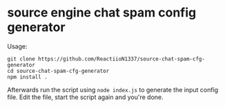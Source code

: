 # source engine chat spam config generator

Usage:

```
git clone https://github.com/ReactiioN1337/source-chat-spam-cfg-generator
cd source-chat-spam-cfg-generator
npm install .
```

Afterwards run the script using `node index.js` to generate the input config file. Edit the file, start the script again and you're done.
